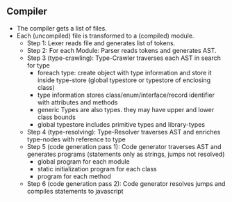 ## Compiler
  * The compiler gets a list of files.
  * Each (uncompiled) file is transformed to a (compiled) module.
    * Step 1: Lexer reads file and generates list of tokens.
    * Step 2: For each Module: Parser reads tokens and generates AST.
    * Step 3 (type-crawling): Type-Crawler traverses each AST in search for type
      * foreach type: create object with type information and store it inside type-store (global typestore or typestore of enclosing class)
      * type information stores class/enum/interface/record identifier with attributes and methods
      * generic Types are also types. they may have upper and lower class bounds
      * global typestore includes primitive types and library-types
    * Step 4 (type-resolving): Type-Resolver traverses AST and enriches type-nodes with reference to type
    * Step 5 (code generation pass 1): Code generator traverses AST and generates programs (statements only as strings, jumps not resolved)
      * global program for each module
      * static initialization program for each class
      * program for each method
    * Step 6 (code generation pass 2): Code generator resolves jumps and compiles statements to javascript